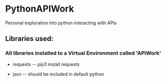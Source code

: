 # PythonAPIWork
Personal exploration into python interacting with APIs

## Libraries used: 
### All libraries installed to a Virtual Environment called 'APIWork'
- requests
-- pip3 install requests

- json
-- should be included in default python